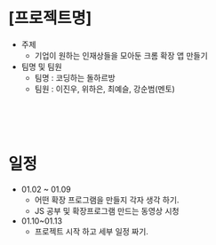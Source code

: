 # [프로젝트명]

- 주제
  - 기업이 원하는 인재상들을 모아둔 크롬 확장 앱 만들기
- 팀명 및 팀원
  - 팀명 : 코딩하는 돌하르방
  - 팀원 : 이진우, 위하은, 최예슬, 강순범(멘토)

<br>

<br>

<br>

# 일정

- 01.02 ~ 01.09 
  - 어떤 확장 프로그램을 만들지 각자 생각 하기.
  - JS 공부 및 확장프로그램 만드는 동영상 시청
- 01.10~01.13
  - 프로젝트 시작 하고 세부 일정 짜기.
